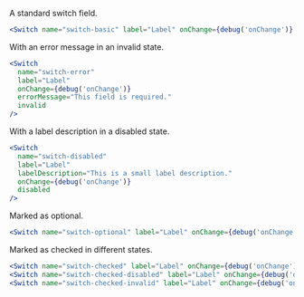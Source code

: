 A standard switch field.

```jsx
<Switch name="switch-basic" label="Label" onChange={debug('onChange')} />
```

With an error message in an invalid state.

```jsx
<Switch
  name="switch-error"
  label="Label"
  onChange={debug('onChange')}
  errorMessage="This field is required."
  invalid
/>
```

With a label description in a disabled state.

```jsx
<Switch
  name="switch-disabled"
  label="Label"
  labelDescription="This is a small label description."
  onChange={debug('onChange')}
  disabled
/>
```

Marked as optional.

```jsx
<Switch name="switch-optional" label="Label" onChange={debug('onChange')} optional />
```

Marked as checked in different states.

```jsx
<Switch name="switch-checked" label="Label" onChange={debug('onChange')} checked />
<Switch name="switch-checked-disabled" label="Label" onChange={debug('onChange')} checked disabled />
<Switch name="switch-checked-invalid" label="Label" onChange={debug('onChange')} checked invalid />
```
